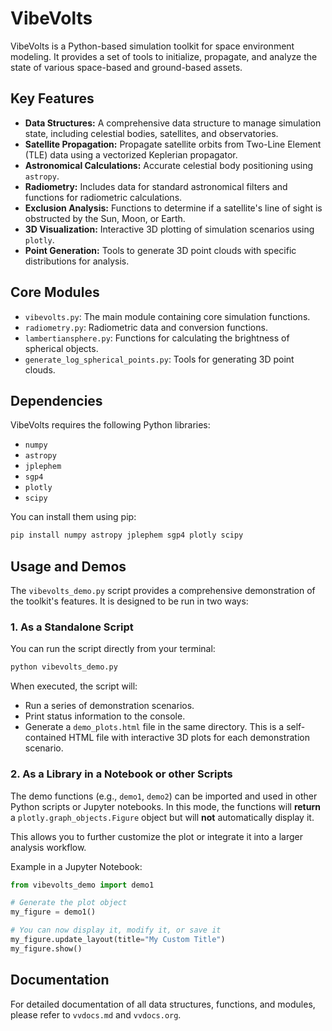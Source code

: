 # VibeVolts

VibeVolts is a Python-based simulation toolkit for space environment modeling. It provides a set of tools to initialize, propagate, and analyze the state of various space-based and ground-based assets.

## Key Features

*   **Data Structures:** A comprehensive data structure to manage simulation state, including celestial bodies, satellites, and observatories.
*   **Satellite Propagation:** Propagate satellite orbits from Two-Line Element (TLE) data using a vectorized Keplerian propagator.
*   **Astronomical Calculations:** Accurate celestial body positioning using `astropy`.
*   **Radiometry:** Includes data for standard astronomical filters and functions for radiometric calculations.
*   **Exclusion Analysis:** Functions to determine if a satellite's line of sight is obstructed by the Sun, Moon, or Earth.
*   **3D Visualization:** Interactive 3D plotting of simulation scenarios using `plotly`.
*   **Point Generation:** Tools to generate 3D point clouds with specific distributions for analysis.

## Core Modules

*   `vibevolts.py`: The main module containing core simulation functions.
*   `radiometry.py`: Radiometric data and conversion functions.
*   `lambertiansphere.py`: Functions for calculating the brightness of spherical objects.
*   `generate_log_spherical_points.py`: Tools for generating 3D point clouds.

## Dependencies

VibeVolts requires the following Python libraries:

*   `numpy`
*   `astropy`
*   `jplephem`
*   `sgp4`
*   `plotly`
*   `scipy`

You can install them using pip:

```bash
pip install numpy astropy jplephem sgp4 plotly scipy
```

## Usage and Demos

The `vibevolts_demo.py` script provides a comprehensive demonstration of the toolkit's features. It is designed to be run in two ways:

### 1. As a Standalone Script

You can run the script directly from your terminal:

```bash
python vibevolts_demo.py
```

When executed, the script will:
- Run a series of demonstration scenarios.
- Print status information to the console.
- Generate a `demo_plots.html` file in the same directory. This is a self-contained HTML file with interactive 3D plots for each demonstration scenario.

### 2. As a Library in a Notebook or other Scripts

The demo functions (e.g., `demo1`, `demo2`) can be imported and used in other Python scripts or Jupyter notebooks. In this mode, the functions will **return** a `plotly.graph_objects.Figure` object but will **not** automatically display it.

This allows you to further customize the plot or integrate it into a larger analysis workflow.

Example in a Jupyter Notebook:

```python
from vibevolts_demo import demo1

# Generate the plot object
my_figure = demo1()

# You can now display it, modify it, or save it
my_figure.update_layout(title="My Custom Title")
my_figure.show()
```

## Documentation

For detailed documentation of all data structures, functions, and modules, please refer to `vvdocs.md` and `vvdocs.org`.
